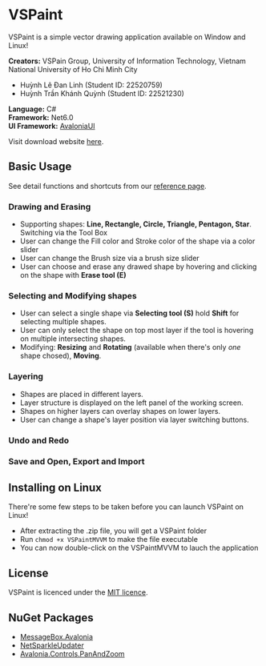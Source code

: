 # VSPaint
VSPaint is a simple vector drawing application available on Window and Linux!  

**Creators:** VSPain Group, University of Information Technology, Vietnam National University of Ho Chi Minh City
- Huỳnh Lê Đan Linh (Student ID: 22520759)
- Huỳnh Trần Khánh Quỳnh (Student ID: 22521230)    

**Language:** C#  
**Framework:** Net6.0  
**UI Framework:** [AvaloniaUI](https://avaloniaui.net/)

Visit download website [here](https://q190504.github.io/VSPaint-Website/).

## Basic Usage
See detail functions and shortcuts from our [reference page](https://q190504.github.io/VSPaint-Website/reference.html).

### Drawing and Erasing
- Supporting shapes: **Line, Rectangle, Circle, Triangle, Pentagon, Star**. Switching via the Tool Box
- User can change the Fill color and Stroke color of the shape via a color slider
- User can change the Brush size via a brush size slider
- User can choose and erase any drawed shape by hovering and clicking on the shape with **Erase tool (E)**

### Selecting and Modifying shapes
- User can select a single shape via **Selecting tool (S)** hold **Shift** for selecting multiple shapes.
- User can only select the shape on top most layer if the tool is hovering on multiple intersecting shapes.
- Modifying: **Resizing** and **Rotating** (available when there's only *one* shape chosed), **Moving**.

### Layering
- Shapes are placed in different layers.
- Layer structure is displayed on the left panel of the working screen.
- Shapes on higher layers can overlay shapes on lower layers.
- User can change a shape's layer position via layer switching buttons.

### Undo and Redo

### Save and Open, Export and Import

## Installing on Linux
There're some few steps to be taken before you can launch VSPaint on Linux!  
- After extracting the .zip file, you will get a VSPaint folder
- Run `chmod +x VSPaintMVVM` to make the file executable
- You can now double-click on the VSPaintMVVM to lauch the application

## License

VSPaint is licenced under the [MIT licence](LICENSE.md).

## NuGet Packages
- [MessageBox.Avalonia](https://github.com/AvaloniaCommunity/MessageBox.Avalonia)  
- [NetSparkleUpdater](https://github.com/NetSparkleUpdater/NetSparkle)  
- [Avalonia.Controls.PanAndZoom](https://github.com/wieslawsoltes/PanAndZoom)  
